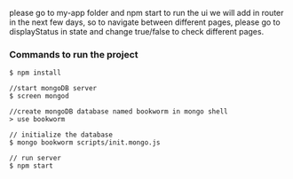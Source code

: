 please go to my-app folder and npm start to run the ui
we will add in router in the next few days, so to navigate between different pages, please go to displayStatus in state and change true/false 
to check different pages.


### Commands to run the project
```
$ npm install 

//start mongoDB server
$ screen mongod 

//create mongoDB database named bookworm in mongo shell
> use bookworm

// initialize the database 
$ mongo bookworm scripts/init.mongo.js 

// run server
$ npm start
```